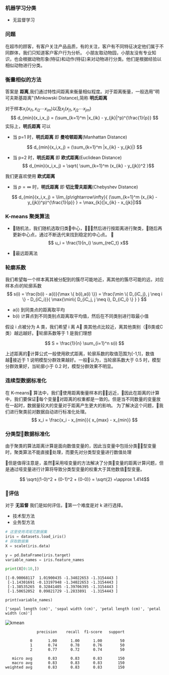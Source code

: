 ### 机器学习分类
- 无监督学习
### 问题
在超市的顾客，有客户关注产品品质，有的关注，客户有不同特征决定他们属于不同群体，我们只知道客户客户行为分析。
小朋友取动物园，小朋友没有专业知识，也会根据动物形象(特征)和动作(特征)来对动物进行分类。他们是根据经验以相似动物进行分类。
### 衡量相似的方法
答案是 **距离**,我们通过特性间距离来衡量相似程度。对于距离衡量，一般选用"明可夫斯基距离"(Minkowski Distance),简称 **明氏距离**

对于样本$x_i(x_{i1},x_{i2} \cdots x_{im})$以及$x_j(x_{j1},x_{j2} \cdots x_{jm})$
$$ d_{min}(x_i,x_j) = (\sum_{k=1}^m |x_{ik} - y_{jk}|^p)^{\frac{1}{p}} $$
实际上，**明氏距离** 可以
- 当 p=1 时，**明氏距离** 即 **曼哈顿距离**(Manhattan Distance)

$$ d_{min}(x_i,x_j) = (\sum_{k=1}^m |x_{ik} - y_{jk}|) $$

- 当 p=2 时，**明氏距离** 即 **欧式距离**(Euclidean Distance)
$$ d_{min}(x_i,x_j) = \sqrt{ \sum_{k=1}^m (x_{ik} - y_{jk})^2 }$$

我们更喜欢使用 **欧式距离**

- 当 $p= \infty$ 时，**明氏距离** 即 **切比雪夫距离**(Chebyshev Distance)

$$ d_{min}(x_i,x_j) = \lim_{p\rightarrow\infty}{ (\sum_{k=1}^m (x_{ik} - y_{jk})^p)^{\frac{1}{p}} } = \max_{k}(|x_{ik} - x_{jk}|)$$

### K-means 聚类算法
- 随机法，我们随机选取归类中心，然后进行按距离进行聚类，随后再更新中心点，通过不断迭代来找到稳定的中心点。
$$ u_i = \frac{1}{n_i} \sum_{reC_t} x$$

- 最远距离法

### 轮廓系数
我们希望每一个样本离其被分配到的簇尽可能地近，离其他的簇尽可能的远，对应样本点i的轮廓系数
$$ s(i) = \frac{b(i) - a(i)}{\max \{ b(i),a(i) \}} = \frac{\min \{ D_{iC_j}, j \neq i \} - D_{iC_i}}{ \max{\min\{ D_{iC_j, j \neq i}, D_{iC_i} \} } } $$
- a(i) 到同类点的距离取平均
- b(i) 计算点到不同类别点距离取平均值，然后在不同类别进行取最小值

假设 i 点被分为 A 类，我们希望 i 离 A 类其他点比较近，离其他类别（B类或C类）越远越好。轮廓系数等于 1 是我们理想

$$ S = \frac{1}{n} \sum_{i=1}^n s(i) $$

上述距离的计算公式一般使用欧式距离，轮廓系数的取值范围为[-1,1]，数值越接近于 1 说明模型分群效果越好。一般认为，当轮廓系数大于 0.5 时，模型分群效果好，当轮廓小于 0.2 时，模型分群效果不明显。

### 连续型数据标准化
在 K-means 算法中，我们使用距离衡量样本的远近，因此在距离的计算中，我们要保证每个变量对距离的权重都是一致的。但是当不同数量的变量放在一起时，数据量较大的变量对于距离产生更大的影响。
为了解决这个问题，我们进行聚类前对数据自动进行标准化处理。
$$ x_i = \frac{x_i - x_{min}}{ x_{max} - x_{min}} $$

### 分类型数据标准化
由于聚类的算法距离计算是面向数值变量的，因此当变量中包括分类型变量时，聚类算法不能直接处理，而要先对分类型变量进行数值处理

但是值得注意是，虽然采用哑变量的方法解决了分类变量的距离计算问题，但是通过哑变量进行计算将导致分类型变量的权重大于其他数值型变量。

$$ \sqrt{(1-0)^2 + (0-1)^2 + (0-0)} = \sqrt{2} =\approx 1.414$$

### 评估
对于 **无监督** 我们是如何评估，第一个难度是对 k 进行选择。
- 技术型方法
- 业务型方法

```python
# 这里使用鸢尾花数据集
iris = datasets.load_iris()
# 获取数据集
X = scale(iris.data)

y = pd.DataFrame(iris.target)
variable_names = iris.feature_names

print(X[0:10,])
```
```
[[-0.90068117  1.01900435 -1.34022653 -1.3154443 ]
 [-1.14301691 -0.13197948 -1.34022653 -1.3154443 ]
 [-1.38535265  0.32841405 -1.39706395 -1.3154443 ]
 [-1.50652052  0.09821729 -1.2833891  -1.3154443 ]
```

```
print(variable_names)
```
```
['sepal length (cm)', 'sepal width (cm)', 'petal length (cm)', 'petal width (cm)']
```

![kmean](https://upload-images.jianshu.io/upload_images/8207483-0376e178740f60fe.png?imageMogr2/auto-orient/strip%7CimageView2/2/w/1240)


```
              precision    recall  f1-score   support

           0       1.00      1.00      1.00        50
           1       0.74      0.78      0.76        50
           2       0.77      0.72      0.74        50

   micro avg       0.83      0.83      0.83       150
   macro avg       0.83      0.83      0.83       150
weighted avg       0.83      0.83      0.83       150
```